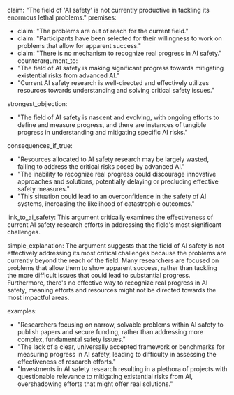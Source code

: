 claim: "The field of 'AI safety' is not currently productive in tackling its enormous lethal problems."
premises:
  - claim: "The problems are out of reach for the current field."
  - claim: "Participants have been selected for their willingness to work on problems that allow for apparent success."
  - claim: "There is no mechanism to recognize real progress in AI safety."
counterargument_to:
  - "The field of AI safety is making significant progress towards mitigating existential risks from advanced AI."
  - "Current AI safety research is well-directed and effectively utilizes resources towards understanding and solving critical safety issues."

strongest_objjection:
  - "The field of AI safety is nascent and evolving, with ongoing efforts to define and measure progress, and there are instances of tangible progress in understanding and mitigating specific AI risks."

consequences_if_true:
  - "Resources allocated to AI safety research may be largely wasted, failing to address the critical risks posed by advanced AI."
  - "The inability to recognize real progress could discourage innovative approaches and solutions, potentially delaying or precluding effective safety measures."
  - "This situation could lead to an overconfidence in the safety of AI systems, increasing the likelihood of catastrophic outcomes."

link_to_ai_safety: This argument critically examines the effectiveness of current AI safety research efforts in addressing the field's most significant challenges.

simple_explanation: The argument suggests that the field of AI safety is not effectively addressing its most critical challenges because the problems are currently beyond the reach of the field. Many researchers are focused on problems that allow them to show apparent success, rather than tackling the more difficult issues that could lead to substantial progress. Furthermore, there's no effective way to recognize real progress in AI safety, meaning efforts and resources might not be directed towards the most impactful areas.

examples:
  - "Researchers focusing on narrow, solvable problems within AI safety to publish papers and secure funding, rather than addressing more complex, fundamental safety issues."
  - "The lack of a clear, universally accepted framework or benchmarks for measuring progress in AI safety, leading to difficulty in assessing the effectiveness of research efforts."
  - "Investments in AI safety research resulting in a plethora of projects with questionable relevance to mitigating existential risks from AI, overshadowing efforts that might offer real solutions."